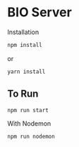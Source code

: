 # BIO Server

Installation
```bash
npm install
```
or
```bash
yarn install
```
## To Run
```bash
npm run start
```
With Nodemon
```bash
npm run nodemon
```
